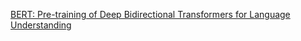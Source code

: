 <a href="https://arxiv.org/abs/1810.04805">BERT: Pre-training of Deep Bidirectional Transformers for Language Understanding</a>